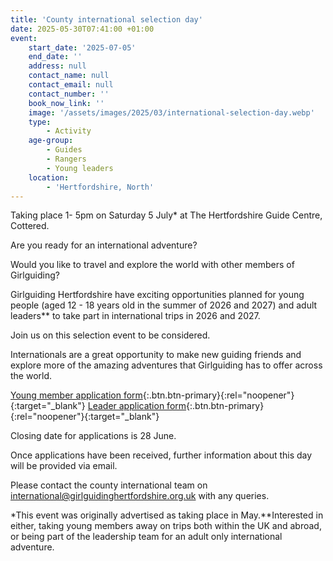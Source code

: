 ```yaml
---
title: 'County international selection day'
date: 2025-05-30T07:41:00 +01:00
event:
    start_date: '2025-07-05'
    end_date: ''
    address: null
    contact_name: null
    contact_email: null
    contact_number: ''
    book_now_link: ''
    image: '/assets/images/2025/03/international-selection-day.webp'
    type:
        - Activity
    age-group:
        - Guides
        - Rangers
        - Young leaders
    location:
        - 'Hertfordshire, North'
---
```

Taking place 1- 5pm on Saturday 5 July* at The Hertfordshire Guide Centre, Cottered.

Are you ready for an international adventure?

Would you like to travel and explore the world with other members of Girlguiding?

Girlguiding Hertfordshire have exciting opportunities planned for young people (aged 12 - 18 years old in the summer of 2026 and 2027) and adult leaders** to take part in international trips in 2026 and 2027.

Join us on this selection event to be considered.

Internationals are a great opportunity to make new guiding friends and explore more of the amazing adventures that Girlguiding has to offer across the world.

[Young member application form](https://forms.cloud.microsoft/e/FEHhw37ELQ?origin=lprLink){:.btn.btn-primary}{:rel="noopener"}{:target="_blank"} [Leader application form](https://forms.cloud.microsoft/e/dKsakyTMsX?origin=lprLink){:.btn.btn-primary}{:rel="noopener"}{:target="_blank"}

Closing date for applications is 28 June.

Once applications have been received, further information about this day will be provided via email.

Please contact the county international team on <international@girlguidinghertfordshire.org.uk> with any queries.

*This event was originally advertised as taking place in May.
​**Interested in either, taking young members away on trips both within the UK and abroad, or being part of the leadership team for an adult only international adventure.
